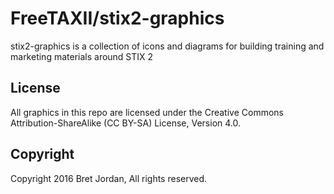 # FreeTAXII/stix2-graphics #

stix2-graphics is a collection of icons and diagrams for building training and marketing materials around STIX 2

## License ##

All graphics in this repo are licensed under the Creative Commons Attribution-ShareAlike (CC BY-SA) License,  Version 4.0.


## Copyright ##

Copyright 2016 Bret Jordan, All rights reserved.

